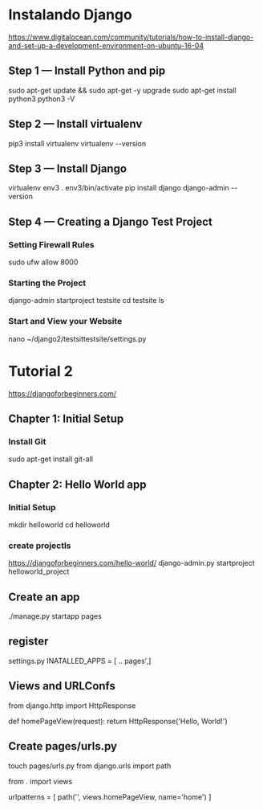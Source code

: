 # Instalando Django
https://www.digitalocean.com/community/tutorials/how-to-install-django-and-set-up-a-development-environment-on-ubuntu-16-04

## Step 1 — Install Python and pip
sudo apt-get update && sudo apt-get -y upgrade
sudo apt-get install python3
python3 -V
## Step 2 — Install virtualenv
pip3 install virtualenv
virtualenv --version

## Step 3 — Install Django
virtualenv env3
. env3/bin/activate
pip install django
django-admin --version

## Step 4 — Creating a Django Test Project
### Setting Firewall Rules
sudo ufw allow 8000

### Starting the Project
django-admin startproject testsite
cd testsite
ls

### Start and View your Website
nano ~/django2/testsittestsite/settings.py


# Tutorial 2
https://djangoforbeginners.com/

## Chapter 1: Initial Setup
### Install Git
sudo apt-get install git-all

## Chapter 2: Hello World app
### Initial Setup
mkdir helloworld
cd helloworld

### create projectls
https://djangoforbeginners.com/hello-world/
django-admin.py startproject helloworld_project

## Create an app
./manage.py startapp pages

## register
settings.py
INATALLED_APPS = [ .. pages',]

## Views and URLConfs
from django.http import HttpResponse

def homePageView(request):
    return HttpResponse('Hello, World!')
## Create pages/urls.py 
touch pages/urls.py
from django.urls import path

from . import views

urlpatterns = [
    path('', views.homePageView, name='home')
]
